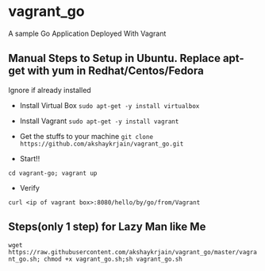 # vagrant_go
A sample Go Application Deployed With Vagrant

## Manual Steps to Setup in Ubuntu. Replace apt-get with yum in Redhat/Centos/Fedora
Ignore if already installed

* Install Virtual Box
`sudo apt-get -y install virtualbox`


* Install Vagrant
`sudo apt-get -y install vagrant`


* Get the stuffs to your machine
`git clone https://github.com/akshaykrjain/vagrant_go.git`

* Start!!

`cd vagrant-go; vagrant up `

* Verify

`curl <ip of vagrant box>:8080/hello/by/go/from/Vagrant `

## Steps(only 1 step) for Lazy Man like Me


`wget https://raw.githubusercontent.com/akshaykrjain/vagrant_go/master/vagrant_go.sh; chmod +x vagrant_go.sh;sh vagrant_go.sh`



